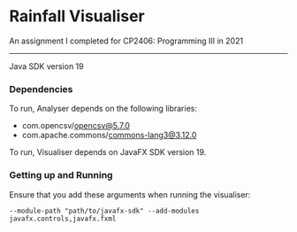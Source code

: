 # Rainfall Visualiser

An assignment I completed for CP2406: Programming III in 2021

---

Java SDK version 19

### Dependencies
To run, Analyser depends on the following libraries:

- com.opencsv/opencsv@5.7.0
- com.apache.commons/commons-lang3@3.12.0

To run, Visualiser depends on JavaFX SDK version 19.

### Getting up and Running

Ensure that you add these arguments when running the visualiser:

`--module-path "path/to/javafx-sdk" --add-modules javafx.controls,javafx.fxml`
